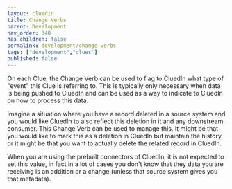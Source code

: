 ```yaml
---
layout: cluedin
title: Change Verbs
parent: Development
nav_order: 340
has_children: false
permalink: development/change-verbs
tags: ["development","clues"]
published: false
---
```


On each Clue, the Change Verb can be used to flag to CluedIn what type of "event" this Clue is referring to. This is typically only necessary when data is being pushed to CluedIn and can be used as a way to indicate to CluedIn on how to process this data. 

Imagine a situation where you have a record deleted in a source system and you would like CluedIn to also reflect this deletion in it and any downstream consumer. This Change Verb can be used to manage this. It might be that you would like to mark this as a deletion in CluedIn but maintain the history, or it might be that you want to actually delete the related record in CluedIn. 

When you are using the prebuilt connectors of CluedIn, it is not expected to set this value, in fact in a lot of cases you don't know that they data you are receiving is an addition or a change (unless that source system gives you that metadata).